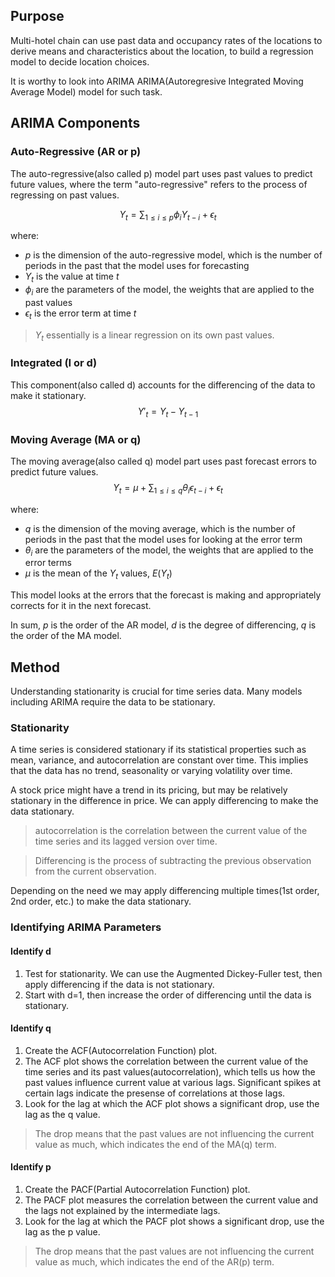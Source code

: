 ## Purpose
Multi-hotel chain can use past data and occupancy rates of the locations to derive means and characteristics about the location, to build a regression model to decide location choices. 

It is worthy to look into ARIMA ARIMA(Autoregresive Integrated Moving Average Model) model for such task. 


## ARIMA Components
### Auto-Regressive (AR or p)
The auto-regressive(also called p) model part uses past values to predict future values, where the term "auto-regressive" refers to the process of regressing on past values. 

$$ Y_t = \sum_{1 \leq i \leq p} \phi_i Y_{t-i} + \epsilon_t$$
    
where:
- $p$ is the dimension of the auto-regressive model, which is the number of periods in the past that the model uses for forecasting
- $Y_t$ is the value at time $t$
- $\phi_i$ are the parameters of the model, the weights that are applied to the past values
- $\epsilon_t$ is the error term at time $t$

> $Y_t$ essentially is a linear regression on its own past values.

### Integrated (I or d)
This component(also called d) accounts for the differencing of the data to make it stationary.
$$ Y'_t = Y_t - Y_{t-1}$$

### Moving Average (MA or q)
The moving average(also called q) model part uses past forecast errors to predict future values.
$$ Y_t = \mu + \sum_{1 \leq i \leq q} \theta_i \epsilon_{t-i}+ \epsilon_t $$

where:
- $q$ is the dimension of the moving average, which is the number of periods in the past that the model uses for looking at the error term
- $\theta_i$ are the parameters of the model, the weights that are applied to the error terms
- $\mu$ is the mean of the $Y_t$ values, $E(Y_t)$


This model looks at the errors that the forecast is making and appropriately corrects for it in the next forecast. 

In sum, 
$p$ is the order of the AR model,
$d$ is the degree of differencing,
$q$ is the order of the MA model.

## Method
Understanding stationarity is crucial for time series data. Many models including ARIMA require the data to be stationary. 

### Stationarity
A time series is considered stationary if its statistical properties such as mean, variance, and autocorrelation are constant over time. This implies that the data has no trend, seasonality or varying volatility over time.

A stock price might have a trend in its pricing, but may be relatively stationary in the difference in price. We can apply differencing to make the data stationary. 

> autocorrelation is the correlation between the current value of the time series and its lagged version over time.

> Differencing is the process of subtracting the previous observation from the current observation.

Depending on the need we may apply differencing multiple times(1st order, 2nd order, etc.) to make the data stationary.




### Identifying ARIMA Parameters
#### Identify d
1. Test for stationarity. We can use the Augmented Dickey-Fuller test, then apply differencing if the data is not stationary.
2. Start with d=1, then increase the order of differencing until the data is stationary.

#### Identify q
1. Create the ACF(Autocorrelation Function) plot.
2. The ACF plot shows the correlation between the current value of the time series and its past values(autocorrelation), which tells us how the past values influence current value at various lags. Significant spikes at certain lags indicate the presense of correlations at those lags. 
3. Look for the lag at which the ACF plot shows a significant drop, use the lag as the q value.

> The drop means that the past values are not influencing the current value as much, which indicates the end of the MA(q) term.

#### Identify p
1. Create the PACF(Partial Autocorrelation Function) plot.
2. The PACF plot measures the correlation between the current value and the lags not explained by the intermediate lags.
3. Look for the lag at which the PACF plot shows a significant drop, use the lag as the p value.

> The drop means that the past values are not influencing the current value as much, which indicates the end of the AR(p) term.



